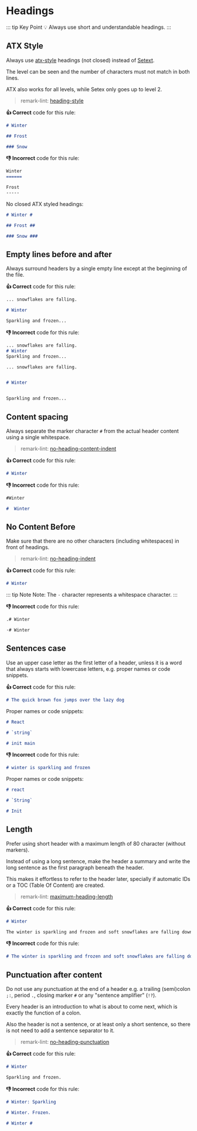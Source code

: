 # Headings

::: tip Key Point
:bulb: Always use short and understandable headings.
:::

## ATX Style

Always use [atx-style](http://www.aaronsw.com/2002/atx/intro "Link explaining what atx-style is") headings (not closed) instead of [Setext](http://docutils.sourceforge.net/mirror/setext.html "Link explaining what Setext is").

The level can be seen and the number of characters must not match in both lines.

ATX also works for all levels, while Setex only goes up to level 2.

> remark-lint: [heading-style](https://github.com/remarkjs/remark-lint/tree/master/packages/remark-lint-heading-style "Link to remarkjs docs")

**:thumbsup: Correct** code for this rule:

```markdown
# Winter

## Frost

### Snow
```

**:thumbsdown: Incorrect** code for this rule:

```markdown
Winter
======

Frost
-----
```

No closed ATX styled headings:

```markdown
# Winter #

## Frost ##

### Snow ###
```

## Empty lines before and after

Always surround headers by a single empty line except at the beginning of the file.

**:thumbsup: Correct** code for this rule:

```markdown
... snowflakes are falling.

# Winter

Sparkling and frozen...
```

**:thumbsdown: Incorrect** code for this rule:

```markdown
... snowflakes are falling.
# Winter
Sparkling and frozen...
```

```markdown
... snowflakes are falling.


# Winter


Sparkling and frozen...
```

## Content spacing

Always separate the marker character `#` from the actual header content using a single whitespace.

> remark-lint: [no-heading-content-indent](https://github.com/remarkjs/remark-lint/tree/master/packages/remark-lint-no-heading-content-indent "Link to remarkjs docs")

**:thumbsup: Correct** code for this rule:

```markdown
# Winter
```

**:thumbsdown: Incorrect** code for this rule:

```markdown
#Winter
```

```markdown
#  Winter
```

## No Content Before

Make sure that there are no other characters (including whitespaces) in front of headings.

> remark-lint: [no-heading-indent](https://github.com/remarkjs/remark-lint/tree/master/packages/remark-lint-no-heading-content-indent "Link to remarkjs docs")

**:thumbsup: Correct** code for this rule:

```markdown
# Winter
```

::: tip Note
Note: The `·` character represents a whitespace character.
:::

**:thumbsdown: Incorrect** code for this rule:

```markdown
.# Winter
```

```markdown
·# Winter
```

## Sentences case

Use an upper case letter as the first letter of a header, unless it is a word that always starts with lowercase letters, e.g. proper names or code snippets.

**:thumbsup: Correct** code for this rule:

```markdown
# The quick brown fox jumps over the lazy dog
```

Proper names or code snippets:

```markdown
# React

# `string`

# init main
```

**:thumbsdown: Incorrect** code for this rule:

```markdown
# winter is sparkling and frozen
```

Proper names or code snippets:

```markdown
# react

# `String`

# Init
```

## Length

Prefer using short header with a maximum length of 80 character (without markers).

Instead of using a long sentence, make the header a summary and write the long sentence as the first paragraph beneath the header.

This makes it effortless to refer to the header later, specially if automatic IDs or a TOC (Table Of Content) are created.

> remark-lint: [maximum-heading-length](https://github.com/remarkjs/remark-lint/tree/master/packages/remark-lint-maximum-heading-length "Link to remarkjs docs")

**:thumbsup: Correct** code for this rule:

```markdown
# Winter

The winter is sparkling and frozen and soft snowflakes are falling down on the world!
```

**:thumbsdown: Incorrect** code for this rule:

```markdown
# The winter is sparkling and frozen and soft snowflakes are falling down on the world!
```

## Punctuation after content

Do not use any punctuation at the end of a header e.g. a trailing (semi)colon `;:`, period `.`, closing marker `#` or any "sentence amplifier" (`!?`).

Every header is an introduction to what is about to come next, which is exactly the function of a colon.

Also the header is not a sentence, or at least only a short sentence, so there is not need to add a sentence separator to it.

> remark-lint: [no-heading-punctuation](https://github.com/remarkjs/remark-lint/tree/master/packages/remark-lint-no-heading-punctuation "Link to remarkjs docs")

**:thumbsup: Correct** code for this rule:

```markdown
# Winter

Sparkling and frozen.
```

**:thumbsdown: Incorrect** code for this rule:

```markdown
# Winter: Sparkling
```

```markdown
# Winter. Frozen.
```

```markdown
# Winter #
```
